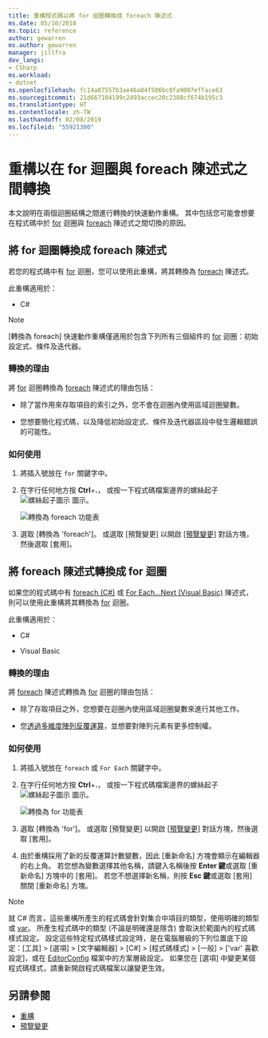 ```yaml
---
title: 重構程式碼以將 for 迴圈轉換成 foreach 陳述式
ms.date: 05/10/2018
ms.topic: reference
author: gewarren
ms.author: gewarren
manager: jillfra
dev_langs:
- CSharp
ms.workload:
- dotnet
ms.openlocfilehash: fc14a07557b3ae46a84f506bc0fa9007efface63
ms.sourcegitcommit: 21d667104199c2493accec20c2388cf674b195c3
ms.translationtype: HT
ms.contentlocale: zh-TW
ms.lasthandoff: 02/08/2019
ms.locfileid: "55921300"
---
```

# <a name="refactoring-to-convert-between-a-for-loop-and-a-foreach-statement"></a>重構以在 for 迴圈與 foreach 陳述式之間轉換

本文說明在兩個迴圈結構之間進行轉換的快速動作重構。 其中包括您可能會想要在程式碼中於 [for](/dotnet/csharp/language-reference/keywords/for) 迴圈與 [foreach](/dotnet/csharp/language-reference/keywords/foreach-in) 陳述式之間切換的原因。

## <a name="convert-a-for-loop-to-a-foreach-statement"></a>將 for 迴圈轉換成 foreach 陳述式

若您的程式碼中有 [for](/dotnet/csharp/language-reference/keywords/for) 迴圈，您可以使用此重構，將其轉換為 [foreach](/dotnet/csharp/language-reference/keywords/foreach-in) 陳述式。

此重構適用於：

- C#

> [!NOTE]
> [轉換為 foreach] 快速動作重構僅適用於包含下列所有三個組件的 [for](/dotnet/csharp/language-reference/keywords/for) 迴圈：初始設定式、條件及迭代器。

### <a name="why-convert"></a>轉換的理由

將 [for](/dotnet/csharp/language-reference/keywords/for) 迴圈轉換為 [foreach](/dotnet/csharp/language-reference/keywords/foreach-in) 陳述式的理由包括：

- 除了當作用來存取項目的索引之外，您不會在迴圈內使用區域迴圈變數。

- 您想要簡化程式碼，以及降低初始設定式、條件及迭代器區段中發生邏輯錯誤的可能性。

### <a name="how-to-use-it"></a>如何使用

1. 將插入號放在 `for` 關鍵字中。

1. 在字行任何地方按 **Ctrl**+**.**， 或按一下程式碼檔案邊界的螺絲起子 ![螺絲起子圖示](../media/screwdriver-icon.png) 圖示。

   ![轉換為 foreach 功能表](media/convert-to-foreach.png)

1. 選取 [轉換為 'foreach']。 或選取 [預覽變更] 以開啟 [[預覽變更]](../../ide/preview-changes.md) 對話方塊，然後選取 [套用]。

## <a name="convert-a-foreach-statement-to-a-for-loop"></a>將 foreach 陳述式轉換成 for 迴圈

如果您的程式碼中有 [foreach (C#)](/dotnet/csharp/language-reference/keywords/foreach-in) 或 [For Each...Next (Visual Basic)](/dotnet/visual-basic/language-reference/statements/for-each-next-statement) 陳述式，則可以使用此重構將其轉換為 [for](/dotnet/csharp/language-reference/keywords/for) 迴圈。

此重構適用於：

- C#

- Visual Basic

### <a name="why-convert"></a>轉換的理由

將 [foreach](/dotnet/csharp/language-reference/keywords/foreach-in) 陳述式轉換為 [for](/dotnet/csharp/language-reference/keywords/for) 迴圈的理由包括：

- 除了存取項目之外，您想要在迴圈內使用區域迴圈變數來進行其他工作。

- 您[透過多維度陣列反覆運算](/dotnet/csharp/programming-guide/arrays/using-foreach-with-arrays)，並想要對陣列元素有更多控制權。

### <a name="how-to-use-it"></a>如何使用

1. 將插入號放在 `foreach` 或 `For Each` 關鍵字中。

1. 在字行任何地方按 **Ctrl**+**.**， 或按一下程式碼檔案邊界的螺絲起子 ![螺絲起子圖示](../media/screwdriver-icon.png) 圖示。

   ![轉換為 for 功能表](media/convert-to-for.png)

1. 選取 [轉換為 'for']。 或選取 [預覽變更] 以開啟 [[預覽變更]](../../ide/preview-changes.md) 對話方塊，然後選取 [套用]。

1. 由於重構採用了新的反覆運算計數變數，因此 [重新命名] 方塊會顯示在編輯器的右上角。 若您想為變數選擇其他名稱，請鍵入名稱後按 **Enter 鍵**或選取 [重新命名] 方塊中的 [套用]。 若您不想選擇新名稱，則按 **Esc 鍵**或選取 [套用] 關閉 [重新命名] 方塊。

> [!NOTE]
> 就 C# 而言，這些重構所產生的程式碼會針對集合中項目的類型，使用明確的類型或 [var](/dotnet/csharp/language-reference/keywords/var)。 所產生程式碼中的類型 (不論是明確還是隱含) 會取決於範圍內的程式碼樣式設定。 設定這些特定程式碼樣式設定時，是在電腦層級的下列位置底下設定：[工具] > [選項] > [文字編輯器] > [C#] > [程式碼樣式] > [一般] > [\'var' 喜歡設定]，或在 [EditorConfig](../../ide/editorconfig-code-style-settings-reference.md#implicit-and-explicit-types) 檔案中的方案層級設定。 如果您在 [選項] 中變更某個程式碼樣式，請重新開啟程式碼檔案以讓變更生效。

## <a name="see-also"></a>另請參閱

- [重構](../refactoring-in-visual-studio.md)
- [預覽變更](../../ide/preview-changes.md)